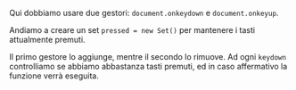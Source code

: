 
Qui dobbiamo usare due gestori: `document.onkeydown` e `document.onkeyup`.

Andiamo a creare un set `pressed = new Set()` per mantenere i tasti attualmente premuti.

Il primo gestore lo aggiunge, mentre il secondo lo rimuove. Ad ogni `keydown` controlliamo se abbiamo abbastanza tasti premuti, ed in caso affermativo la funzione verrà eseguita.
